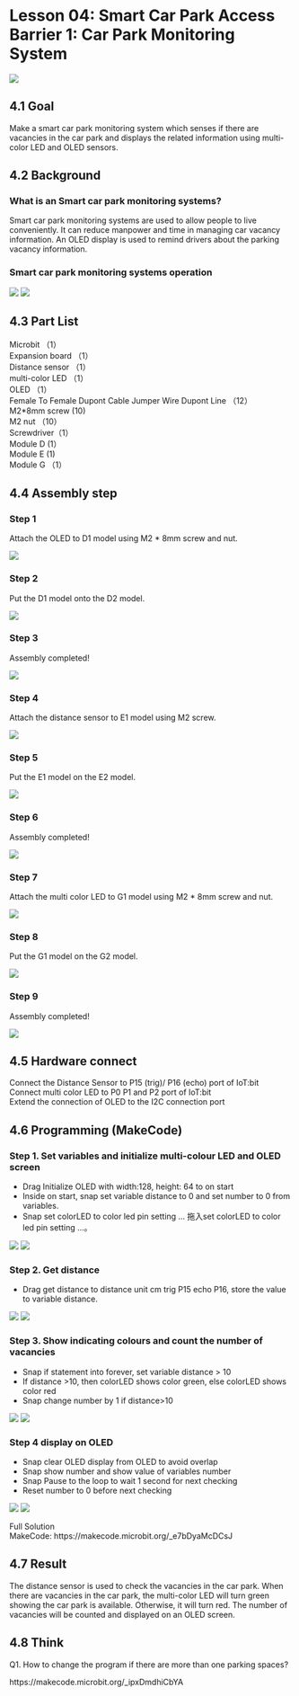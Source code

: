 # Lesson 04: Smart Car Park Access Barrier 1: Car Park Monitoring System 
![](picture/4/4_1.png)

## 4.1 Goal 
<P>
Make a smart car park monitoring system which senses if there are vacancies in the car park and displays the related information using multi-color LED and OLED sensors. 
<P>

## 4.2 Background 
### What is an Smart car park monitoring systems? 
<P>
Smart car park monitoring systems are used to allow people to live conveniently. It can reduce manpower and time in managing car vacancy information. An OLED display is used to remind drivers about the parking vacancy information.
<P>

### Smart car park monitoring systems operation 
![](picture/4/4_2.png)
![](picture/4/4_3.png)

## 4.3 Part List 
<P>
Microbit （1）<BR>
Expansion board （1）<BR>
Distance sensor  （1）<BR>
multi-color LED  （1）<BR>
OLED （1）<BR>
Female To Female Dupont Cable Jumper Wire Dupont Line （12） <BR>
M2*8mm screw (10)<BR>
M2 nut （10）<BR>
Screwdriver（1）<BR>
Module D (1）<BR>
Module E (1) <BR>
Module G （1）<BR>
<P>

## 4.4 Assembly step
### Step 1
<P>
Attach the OLED to D1 model using M2 * 8mm screw and nut.
<P>
  
![](picture/4/4_4.png)

### Step 2 
<P>
Put the D1 model onto the D2 model. 
<P>
  
![](picture/4/4_5.png)

### Step 3
<P>
Assembly completed! 
<P>
  
![](picture/4/4_6.png)

### Step 4
<P>
Attach the distance sensor to E1 model using M2 screw. 
<P>
  
![](picture/4/4_7.png)

### Step 5 
<P>
Put the E1 model on the E2 model. 
<P>
  
![](picture/4/4_8.png)

### Step 6 
<P>
Assembly completed! 
<P>
  
![](picture/4/4_9.png)

### Step 7 
<P>
Attach the multi color LED to G1 model using M2 * 8mm screw and nut.
<P>
  
![](picture/4/4_10.png)

### Step 8 
<P>
Put the G1 model on the G2 model. 
<P>
  
![](picture/4/4_11.png)

### Step 9 
<P>
Assembly completed! 
<P>
  
![](picture/4/4_12.png)

## 4.5 Hardware connect 
<P>
Connect the Distance Sensor to P15 (trig)/ P16 (echo) port of IoT:bit<BR>
Connect multi color LED to P0  P1 and P2 port of IoT:bit<BR>
Extend the connection of OLED to the I2C connection port<BR>
<P>

## 4.6 Programming (MakeCode) 

### Step 1. Set variables and  initialize multi-colour LED and OLED screen 
+ Drag Initialize OLED with width:128, height: 64 to on start  
+ Inside on start, snap set variable distance to 0 and set number to 0 from variables. 
+ Snap set colorLED to color led pin setting  …  拖入set colorLED to color led pin setting ...。
  
![](picture/4/4_13.png)
![](picture/4/4_14.png)

### Step 2. Get distance
+ Drag get distance to distance unit cm trig P15 echo P16, store the value to variable distance. 
  
![](picture/4/4_15.png)
![](picture/4/4_16.png)

### Step 3.  Show indicating colours and count the number of vacancies 
+ Snap if statement into forever, set variable distance > 10 
+ If distance >10, then colorLED shows color green, else colorLED shows color red 
+ Snap change number by 1 if distance>10
  
![](picture/4/4_17.png)
![](picture/4/4_18.png)

### Step 4 display on OLED  
+ Snap clear OLED display from OLED to avoid overlap 
+ Snap show number and show value of variables number 
+ Snap Pause to the loop to wait 1 second for next checking 
+ Reset number to 0 before next checking 
  
![](picture/4/4_19.png)
![](picture/4/4_20.png)

<P>
Full Solution<BR>
MakeCode: https://makecode.microbit.org/_e7bDyaMcDCsJ
<P>

## 4.7 Result 
<P>
The distance sensor is used to check the vacancies in the car park. When there are vacancies in the car park, the multi-color LED will turn green showing the car park is available. Otherwise, it will turn red. The number of vacancies will be counted and displayed on an OLED screen.
<P>

## 4.8 Think 
<P>
Q1. How to change the program if there are more than one parking spaces?
<P>
<P>
https://makecode.microbit.org/_ipxDmdhiCbYA
<P>
